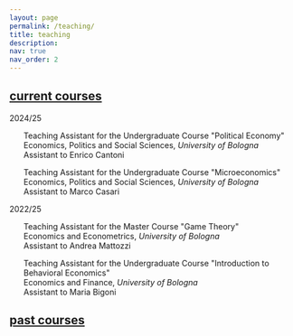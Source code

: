 ```yaml
---
layout: page
permalink: /teaching/
title: teaching
description:
nav: true
nav_order: 2
---
```


<div class="projects">
  <a id="current-courses" href="javascript:void(0);" onclick="toggleVisibility('current-courses-content')">
    <h2 class="category"> current courses </h2>
  </a>
</div>

<!-- Show current courses by default -->
<div id="current-courses-content" style="display: block;">
<p>2024/25</p>
  
<p style="margin-left: 25px;">Teaching Assistant for the Undergraduate Course "Political Economy" <br> Economics, Politics and Social Sciences, <i> University of Bologna </i> <br> Assistant to Enrico Cantoni </p>

<p style="margin-left: 25px;"> Teaching Assistant for the Undergraduate Course "Microeconomics" <br> Economics, Politics and Social Sciences, <i> University of Bologna </i> <br> Assistant to Marco Casari </p>

<p>2022/25</p>

<p style="margin-left: 25px;">Teaching Assistant for the Master Course "Game Theory" <br> Economics and Econometrics, <i> University of Bologna </i> <br> Assistant to Andrea Mattozzi </p>

<p style="margin-left: 25px;"> Teaching Assistant for the Undergraduate Course "Introduction to Behavioral Economics" <br> Economics and Finance, <i> University of Bologna </i> <br> Assistant to Maria Bigoni </p>
</div>

<div class="projects">
  <a id="past-courses" href="javascript:void(0);" onclick="toggleVisibility('past-courses-content')">
    <h2 class="category"> past courses </h2>
  </a>
</div>

<!-- Hide past courses by default -->
<div id="past-courses-content" style="display: none;">
<p>2022/24</p>

<p style="margin-left: 25px;">Teaching Assistant for the Undergraduate Course "Globalization: Trade, Migrations and Multinationals" <br> Economics and Finance, <i> University of Bologna </i> <br> Assistant to Giovanni Prarolo </p>

<p>2021/22</p>

<p style="margin-left: 25px;">Teaching Assistant for the Master Course "Competion Economics and Policy" <br> Economics and Management, <i> Forlì Campus, University of Bologna </i> <br> Assistant to Francesca Barigozzi </p>

<p style="margin-left: 25px;"> Teaching Assistant for the Undergraduate Course "Microeconomics" <br> Economics and Business, <i> Forlì Campus, University of Bologna </i> <br> Assistant to Francesca Barigozzi </p>

<p style="margin-left: 25px;"> Teaching Assistant for the Master Course "Game Theory" <br> Economics and Management, <i> Forlì Campus, University of Bologna </i> <br> Assistant to Natalia Montinari </p>

<p>2019/20</p>

<p style="margin-left: 25px;">Teaching Assistant for the Master Course ""Public Management and Public Economics" <br> SAA School of Management, <i> University of Turin </i> <br> Assistant to Francesco Figari </p>

<p style="margin-left: 25px;"> Teaching Assistant for the Undergraduate Course "Microeconomics" <br> SAA School of Management, <i> University of Turin </i> <br> Assistant to Nadia Campaniello </p>
</div>

<!-- Inline script -->
<script>
  function toggleVisibility(id) {
    var content = document.getElementById(id);
    if (content.style.display === "none") {
      content.style.display = "block";
    } else {
      content.style.display = "none";
    }
  }
</script>
